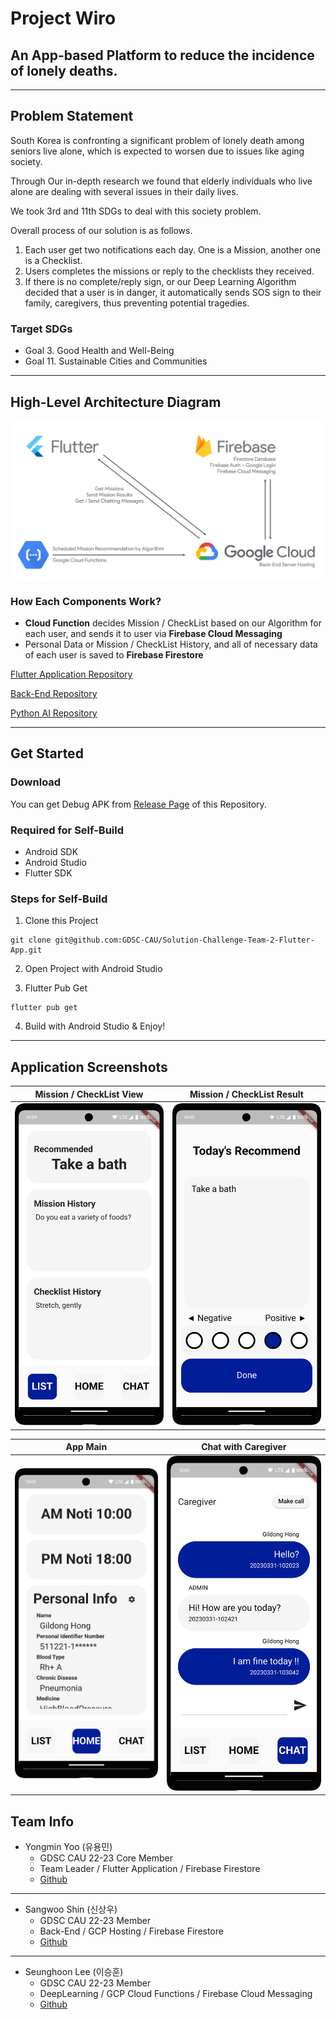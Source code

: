 # Project Wiro

## An App-based Platform to reduce the incidence of lonely deaths.

---

## Problem Statement

South Korea is confronting a significant problem of lonely death among seniors live alone,
which is expected to worsen due to issues like aging society.

Through Our in-depth research we found that elderly individuals
who live alone are dealing with several issues in their daily lives.

We took 3rd and 11th SDGs to deal with this society problem.

Overall process of our solution is as follows.

  1. Each user get two notifications each day. One is a Mission, another one is a Checklist.
  2. Users completes the missions or reply to the checklists they received.
  3. If there is no complete/reply sign, or our Deep Learning Algorithm decided that a user is in danger, it automatically sends SOS sign to their family, caregivers, thus preventing potential tragedies.

### Target SDGs

- Goal 3. Good Health and Well-Being
- Goal 11. Sustainable Cities and Communities

---

## High-Level Architecture Diagram

<img src="assets/README_Architecture.png"></img>

### How Each Components Work?

- **Cloud Function** decides Mission / CheckList based on our Algorithm for each user, and sends it to user via **Firebase Cloud Messaging**
- Personal Data or Mission / CheckList History, and all of necessary data of each user is saved to **Firebase Firestore**

[Flutter Application Repository](https://github.com/GDSC-CAU/Solution-Challenge-Team-2-Flutter-App)

[Back-End Repository](https://github.com/GDSC-CAU/Solution-Challenge-Team-2-Spring-BE)

[Python AI Repository](https://github.com/GDSC-CAU/Soluion-Challenge-Team-2-Python-AI)

---

## Get Started

### Download

You can get Debug APK from [Release Page](https://github.com/GDSC-CAU/Solution-Challenge-Team-2-Flutter-App/releases/tag/release1) of this Repository.

### Required for Self-Build

- Android SDK
- Android Studio
- Flutter SDK

### Steps for Self-Build

1. Clone this Project

```shell
git clone git@github.com:GDSC-CAU/Solution-Challenge-Team-2-Flutter-App.git
```

2. Open Project with Android Studio

3. Flutter Pub Get

```shell
flutter pub get
```

4. Build with Android Studio & Enjoy!

---

## Application Screenshots

|Mission / CheckList View|Mission / CheckList Result|
|:-:|:-:|
|![View](assets/README_App_MissionView.png)|![Complete](assets/README_App_MissionComplete.png)|

|App Main|Chat with Caregiver|
|:-:|:-:|
|![Main](assets/README_App_Main.png)|![Chat](assets/README_App_Chat.png)|

## Team Info

- Yongmin Yoo (유용민)
  - GDSC CAU 22-23 Core Member
  - Team Leader / Flutter Application / Firebase Firestore
  - [Github](https://github.com/yymin1022)

---

- Sangwoo Shin (신상우)
  - GDSC CAU 22-23 Member
  - Back-End / GCP Hosting / Firebase Firestore
  - [Github](https://github.com/sangwoonoel)

---

- Seunghoon Lee (이승훈)
  - GDSC CAU 22-23 Member
  - DeepLearning / GCP Cloud Functions / Firebase Cloud Messaging
  - [Github](https://github.com/sicmokil)
